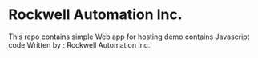 # Rockwell Automation Inc.
This repo contains simple Web app for hosting demo
contains Javascript code
Written by : Rockwell Automation Inc.
